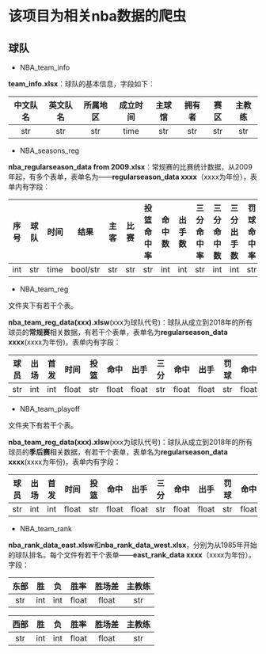 # 该项目为相关nba数据的爬虫



## 球队

* NBA_team_info

**team_info.xlsx**：球队的基本信息，字段如下：

| 中文队名 | 英文队名 | 所属地区 | 成立时间 | 主球馆 | 拥有者 | 赛区 | 主教练 |
| :------: | :------: | :------: | :------: | :----: | :----: | :--: | :----: |
|   str    |   str    |   str    |   time   |  str   |  str   | str  |  str   |



* NBA_seasons_reg

**nba_regularseason_data from 2009.xlsx**：常规赛的比赛统计数据，从2009年起，有多个表单，表单名为——**regularseason_data xxxx**（xxxx为年份），表单内有字段：

| 序号 | 球队 | 时间 |   结果   | 主客 | 比赛 | 投篮命中率 | 命中数 | 出手数 | 三分命中率 | 三分命中数 | 三分出手数 | 罚球命中率 | 罚球命中数 | 罚球出手数 | 篮板 | 前场篮板 | 后场篮板 | 助攻 | 抢断 | 盖帽 | 失误 | 犯规 | 得分 |
| :--: | :--: | :--: | :------: | :--: | :--: | :--------: | :----: | :----: | :--------: | :--------: | :--------: | :--------: | :--------: | :--------: | :--: | :------: | :------: | :--: | :--: | :--: | :--: | :--: | :--: |
| int  | str  | time | bool/str | str  | str  |    str     |  int   |  int   |    str     |    int     |    int     |    str     |    int     |    int     | int  |   int    |   int    | int  | int  | int  | int  | int  | int  |



* NBA_team_reg

文件夹下有若干个表。

**nba_team_reg_data(xxx).xlsw**(xxx为球队代号)：球队从成立到2018年的所有球员的**常规赛**相关数据，有若干个表单，表单名为**regularseason_data xxxx**(xxxx为年份)，表单内有字段：

| 球员 | 出场 | 首发 | 时间  | 投篮 | 命中  | 出手  | 三分 | 命中  | 出手  | 罚球 | 命中  | 出手  | 篮板  | 前场  | 后场  | 助攻  | 抢断  | 盖帽  | 失误  | 犯规  | 得分  |
| :--: | :--: | :--: | :---: | :--: | :---: | :---: | :--: | :---: | :---: | :--: | :---: | :---: | :---: | :---: | :---: | :---: | :---: | :---: | :---: | :---: | :---: |
| str  | int  | int  | float | str  | float | float | str  | float | float | str  | float | float | float | float | float | float | float | float | float | float | float |



* NBA_team_playoff

文件夹下有若干个表。

**nba_team_reg_data(xxx).xlsw**(xxx为球队代号)：球队从成立到2018年的所有球员的**季后赛**相关数据，有若干个表单，表单名为**regularseason_data xxxx**(xxxx为年份)，表单内有字段：

| 球员 | 出场 | 首发 | 时间  | 投篮 | 命中  | 出手  | 三分 | 命中  | 出手  | 罚球 | 命中  | 出手  | 篮板  | 前场  | 后场  | 助攻  | 抢断  | 盖帽  | 失误  | 犯规  | 得分  |
| :--: | :--: | :--: | :---: | :--: | :---: | :---: | :--: | :---: | :---: | :--: | :---: | :---: | :---: | :---: | :---: | :---: | :---: | :---: | :---: | :---: | :---: |
| str  | int  | int  | float | str  | float | float | str  | float | float | str  | float | float | float | float | float | float | float | float | float | float | float |



* NBA_team_rank

**nba_rank_data_east.xlsw**和**nba_rank_data_west.xlsx**，分别为从1985年开始的球队排名。每个文件有若干个表单——**east_rank_data xxxx**（xxxx为年份）。字段：

| 东部 |  胜  |  负  | 胜率  | 胜场差 | 主教练 |
| :--: | :--: | :--: | :---: | :----: | :----: |
| str  | int  | int  | float | float  |  str   |



| 西部 |  胜  |  负  | 胜率  | 胜场差 | 主教练 |
| :--: | :--: | :--: | :---: | :----: | :----: |
| str  | int  | int  | float | float  |  str   |